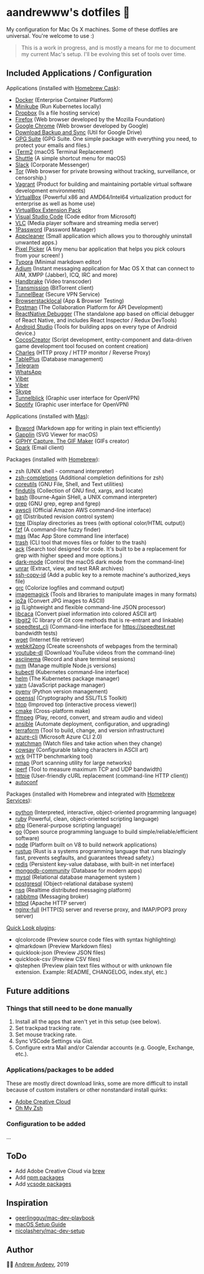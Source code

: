 # aandrewww's dotfiles 🧰

My configuration for Mac Os X machines. Some of these dotfiles are universal.
You're welcome to use :)

> This is a work in progress, and is mostly a means for me to document my current Mac's setup. I'll be evolving this set of tools over time.

## Included Applications / Configuration

Applications (installed with [Homebrew Cask](https://github.com/Homebrew/homebrew-cask)):

- [Docker](https://www.docker.com/) (Enterprise Container Platform)
- [Minikube](https://github.com/kubernetes/minikube) (Run Kubernetes locally)
- [Dropbox](https://www.dropbox.com/) (Is a file hosting service)
- [Firefox](https://www.mozilla.org/en-US/firefox/new/) (Web browser developed by the Mozilla Foundation)
- [Google Chrome](https://www.google.com/chrome/) (Web browser developed by Google)
- [Download Backup and Sync](https://www.google.com/drive/download/backup-and-sync/) (Util for Google Drive)
- [GPG Suite](https://gpgtools.org/) (GPG Suite. One simple package with everything you need, to protect your emails and files.)
- [iTerm2](https://iterm2.com/) (macOS Terminal Replacement)
- [Shuttle](https://fitztrev.github.io/shuttle/) (A simple shortcut menu for macOS)
- [Slack](https://slack.com/) (Corporate Messenger)
- [Tor](https://www.torproject.org/download/) (Web browser for private browsing without tracking, surveillance, or censorship.)
- [Vagrant](https://www.vagrantup.com/) (Product for building and maintaining portable virtual software development environments)
- [VirtualBox](https://www.virtualbox.org/) (Powerful x86 and AMD64/Intel64 virtualization product for enterprise as well as home use)
- [VirtualBox Extension Pack](https://www.virtualbox.org/)
- [Visual Studio Code](https://code.visualstudio.com/) (Code editor from Microsoft)
- [VLC](https://www.videolan.org/vlc/) (Media player software and streaming media server)
- [1Password](https://1password.com/) (Password Manager)
- [Appcleaner](https://freemacsoft.net/appcleaner/) (Small application which allows you to thoroughly uninstall unwanted apps.)
- [Pixel Picker](https://github.com/acheronfail/pixel-picker) (A tiny menu bar application that helps you pick colours from your screen! )
- [Typora](https://typora.io/) (Minimal markdown editor)
- [Adium](https://adium.im/) (Instant messaging application for Mac OS X that can connect to AIM, XMPP (Jabber), ICQ, IRC and more)
- [Handbrake](https://handbrake.fr/) (Video transcoder)
- [Transmission](https://transmissionbt.com/) (BitTorrent client)
- [TunnelBear](https://www.tunnelbear.com/) (Secure VPN Service)
- [Browserstacklocal](https://www.browserstack.com/) (App & Browser Testing)
- [Postman](https://www.getpostman.com/) (The Collaboration Platform for API Development)
- [ReactNative Debugger](https://github.com/jhen0409/react-native-debugger) (The standalone app based on official debugger of React Native, and includes React Inspector / Redux DevTools)
- [Android Studio](https://developer.android.com/studio/index.html) (Tools for building apps on every type of Android device.)
- [CocosCreator](https://cocos2d-x.org/) (Script development, entity-component and data-driven game development tool focused on content creation)
- [Charles](https://www.charlesproxy.com/) (HTTP proxy / HTTP monitor / Reverse Proxy)
- [TablePlus](https://tableplus.com/) (Database management)
- [Telegram](https://macos.telegram.org/)
- [WhatsApp](https://www.whatsapp.com/)
- [Viber](https://www.viber.com/)
- [Viber](https://www.viber.com/)
- [Skype](https://www.skype.com/)
- [Tunnelblick](https://www.tunnelblick.net/) (Graphic user interface for OpenVPN)
- [Spotify](https://www.spotify.com/) (Graphic user interface for OpenVPN)

Applications (installed with [Mas](https://github.com/mas-cli/mas)):

- [Byword](https://bywordapp.com/) (Markdown app for writing in plain text efficiently)
- [Gapplin](http://gapplin.wolfrosch.com/) (SVG Viewer for macOS)
- [GIPHY Capture. The GIF Maker](https://giphy.com/apps/giphycapture) (GIFs creator)
- [Spark](https://sparkmailapp.com/) (Email client)

Packages (installed with [Homebrew](https://brew.sh/)):

- zsh (UNIX shell - command interpreter)
- [zsh-completions](https://github.com/zsh-users/zsh-completions) (Additional completion definitions for zsh)
- [coreutils](https://www.gnu.org/software/coreutils) (GNU File, Shell, and Text utilities)
- [findutils](https://www.gnu.org/software/findutils/) (Collection of GNU find, xargs, and locate)
- [bash](https://www.gnu.org/software/bash/) (Bourne-Again SHell, a UNIX command interpreter)
- [grep](https://www.gnu.org/software/grep/) (GNU grep, egrep and fgrep)
- [awscli](https://aws.amazon.com/cli/) (Official Amazon AWS command-line interface)
- [git](https://git-scm.com/) (Distributed revision control system)
- [tree](http://mama.indstate.edu/users/ice/tree/) (Display directories as trees (with optional color/HTML output))
- [fzf](https://github.com/junegunn/fzf) (A command-line fuzzy finder)
- [mas](https://github.com/mas-cli/mas) (Mac App Store command line interface)
- [trash](https://hasseg.org/trash/) (CLI tool that moves files or folder to the trash)
- [ack](https://beyondgrep.com/) (Search tool designed for code. It's built to be a replacement for grep with higher speed and more options.)
- [dark-mode](https://github.com/sindresorhus/dark-mode) (Control the macOS dark mode from the command-line)
- [unrar](https://www.rarlab.com/) (Extract, view, and test RAR archives)
- [ssh-copy-id](https://www.openssh.com/) (Add a public key to a remote machine's authorized_keys file)
- [grc](http://kassiopeia.juls.savba.sk/~garabik/software/grc.html) (Colorize logfiles and command output)
- [imagemagick](https://imagemagick.org/index.php) (Tools and libraries to manipulate images in many formats)
- [jp2a](https://csl.name/jp2a/) (Convert JPG images to ASCII)
- [jq](https://stedolan.github.io/jq/) (Lightweight and flexible command-line JSON processor)
- [libcaca](http://caca.zoy.org/wiki/libcaca) (Convert pixel information into colored ASCII art)
- [libgit2](https://libgit2.org/) (C library of Git core methods that is re-entrant and linkable)
- [speedtest_cli](https://github.com/sivel/speedtest-cli) (Command-line interface for https://speedtest.net bandwidth tests)
- [wget](https://www.gnu.org/software/wget/) (Internet file retriever)
- [webkit2png](https://www.paulhammond.org/webkit2png/) (Create screenshots of webpages from the terminal)
- [youtube-dl](https://ytdl-org.github.io/youtube-dl/) (Download YouTube videos from the command-line)
- [asciinema](https://asciinema.org/) (Record and share terminal sessions)
- [nvm](https://github.com/nvm-sh/nvm) (Manage multiple Node.js versions)
- [kubectl](https://kubernetes.io/) (Kubernetes command-line interface)
- [helm](https://helm.sh/) (The Kubernetes package manager)
- [yarn](https://yarnpkg.com/) (JavaScript package manager)
- [pyenv](https://github.com/pyenv/pyenv) (Python version management)
- [openssl](https://openssl.org/) (Cryptography and SSL/TLS Toolkit)
- [htop](https://hisham.hm/htop/) (Improved top (interactive process viewer))
- [cmake](https://www.cmake.org/) (Cross-platform make)
- [ffmpeg](https://ffmpeg.org/) (Play, record, convert, and stream audio and video)
- [ansible](https://www.ansible.com/) (Automate deployment, configuration, and upgrading)
- [terraform](https://www.terraform.io/) (Tool to build, change, and version infrastructure)
- [azure-cli](https://docs.microsoft.com/cli/azure/overview) (Microsoft Azure CLI 2.0)
- [watchman](https://github.com/facebook/watchman) (Watch files and take action when they change)
- [cowsay](https://github.com/tnalpgge/rank-amateur-cowsay) (Configurable talking characters in ASCII art)
- [wrk](https://github.com/wg/wrk) (HTTP benchmarking tool)
- [nmap](https://nmap.org/) (Port scanning utility for large networks)
- [iperf](https://sourceforge.net/projects/iperf2/) (Tool to measure maximum TCP and UDP bandwidth)
- [httpie](https://httpie.org/) (User-friendly cURL replacement (command-line HTTP client))
- [autoconf](https://www.gnu.org/software/autoconf)

Packages (installed with Homebrew and integrated with [Homebrew Services](https://github.com/Homebrew/homebrew-services)):

- [python](https://www.python.org/) (Interpreted, interactive, object-oriented programming language)
- [ruby](https://www.ruby-lang.org/) Powerful, clean, object-oriented scripting language)
- [php](https://www.php.net/) (General-purpose scripting language)
- [go](https://golang.org/) (Open source programming language to build simple/reliable/efficient software)
- [node](https://nodejs.org/en/) (Platform built on V8 to build network applications)
- [rustup](https://www.rust-lang.org/) (Rust is a systems programming language that runs blazingly fast, prevents segfaults, and guarantees thread safety.)
- [redis](https://redis.io/) (Persistent key-value database, with built-in net interface)
- [mongodb-community](https://www.mongodb.com/) (Database for modern apps)
- [mysql](https://www.mysql.com/) (Relational database management system )
- [postgresql](https://www.postgresql.org/) (Object-relational database system)
- [nsq](https://nsq.io/) (Realtime distributed messaging platform)
- [rabbitmq](https://www.rabbitmq.com) (Messaging broker)
- [httpd](https://httpd.apache.org/) (Apache HTTP server)
- [nginx-full](https://nginx.org/) (HTTP(S) server and reverse proxy, and IMAP/POP3 proxy server)

[Quick Look plugins](https://github.com/sindresorhus/quick-look-plugins):

- qlcolorcode (Preview source code files with syntax highlighting)
- qlmarkdown (Preview Markdown files)
- quicklook-json (Preview JSON files)
- quicklook-csv (Preview CSV files)
- qlstephen (Preview plain text files without or with unknown file extension. Example: README, CHANGELOG, index.styl, etc.)

## Future additions

### Things that still need to be done manually

1. Install all the apps that aren't yet in this setup (see below).
2. Set trackpad tracking rate.
3. Set mouse tracking rate.
4. Sync VSCode Settings via Gist.
5. Configure extra Mail and/or Calendar accounts (e.g. Google, Exchange, etc.).

### Applications/packages to be added

These are mostly direct download links, some are more difficult to install because of custom installers or other nonstandard install quirks:

- [Adobe Creative Cloud](http://www.adobe.com/creativecloud.html)
- [Oh My Zsh](https://github.com/ohmyzsh/ohmyzsh)

### Configuration to be added
...

## ToDo
- Add Adobe Creative Cloud via [brew](https://formulae.brew.sh/cask/adobe-creative-cloud)
- Add [npm packages](https://github.com/aziz/dotfiles/blob/master/templates/dependencies/npm)
- Add [vcsode packages](https://github.com/aziz/dotfiles/blob/master/templates/dependencies/vscode)

## Inspiration
- [geerlingguy/mac-dev-playbook](https://github.com/geerlingguy/mac-dev-playbook)
- [macOS Setup Guide](https://github.com/sb2nov/mac-setup)
- [nicolashery/mac-dev-setup](https://github.com/nicolashery/mac-dev-setup)

## Author

🦸‍♂️ [Andrew Avdeev](https://andrewavdeev.com/), 2019
